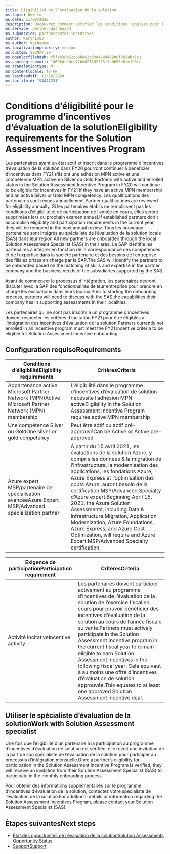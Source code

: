 ```yaml
---
title: Éligibilité de l’évaluation de la solution
ms.topic: how-to
ms.date: 11/09/2020
description: Découvrez comment vérifier les conditions requises pour l’éligibilité à la participation au programme incentives d’évaluation de la solution.
ms.service: partner-dashboard
ms.subservice: partnercenter-incentives
author: Karthic83
ms.author: kashanum
ms.localizationpriority: medium
ms.custom: SEOMAY.20
ms.openlocfilehash: f5feb30b62cb6b862cd3e474d46980f8654ba1c1
ms.sourcegitcommit: 146964ce0cc72bd821692f73f9c0b55e6fefb0fc
ms.translationtype: MT
ms.contentlocale: fr-FR
ms.lasthandoff: 11/10/2020
ms.locfileid: "94447231"
---
```

# <a name="eligibility-requirements-for-the-solution-assessment-incentives-program"></a><span data-ttu-id="c9d21-103">Conditions d’éligibilité pour le programme d’incentives d’évaluation de la solution</span><span class="sxs-lookup"><span data-stu-id="c9d21-103">Eligibility requirements for the Solution Assessment Incentives Program</span></span>

<span data-ttu-id="c9d21-104">Les partenaires ayant un état actif et inscrit dans le programme d’incentives d’évaluation de la solution dans FY20 pourront continuer à bénéficier d’incentives dans FY21 s’ils ont une adhésion MPN active et une compétence MPN active en Silver ou Gold.</span><span class="sxs-lookup"><span data-stu-id="c9d21-104">Partners with active and enrolled status in the Solution Assessment Incentive Program in FY20 will continue to be eligible for incentives in FY21 if they have an active MPN membership and an active Silver or Gold MPN competency.</span></span> <span data-ttu-id="c9d21-105">Les qualifications des partenaires sont revues annuellement.</span><span class="sxs-lookup"><span data-stu-id="c9d21-105">Partner qualifications are reviewed for eligibility annually.</span></span> <span data-ttu-id="c9d21-106">Si les partenaires établis ne remplissent pas les conditions d’éligibilité et de participation de l’année en cours, elles seront supprimées lors du prochain examen annuel.</span><span class="sxs-lookup"><span data-stu-id="c9d21-106">If established partners don't accomplish eligibility and participation requirements in the current year, they will be removed in the next annual review.</span></span> <span data-ttu-id="c9d21-107">Tous les nouveaux partenaires sont intégrés au spécialiste de l’évaluation de la solution locale (SAS) dans leur région.</span><span class="sxs-lookup"><span data-stu-id="c9d21-107">All new partners are onboarded through the local Solution Assessment Specialist (SAS) in their area.</span></span> <span data-ttu-id="c9d21-108">La SAP identifie les partenaires à intégrer en fonction de la correspondance des compétences et de l’expertise dans la société partenaire et des besoins de l’entreprise des filiales prises en charge par la SAP.</span><span class="sxs-lookup"><span data-stu-id="c9d21-108">The SAS will identify the partners to be onboarded based on the matching of skills and expertise in the partner company and the business needs of the subsidiaries supported by the SAS.</span></span>

<span data-ttu-id="c9d21-109">Avant de commencer le processus d’intégration, les partenaires devront discuter avec la SAP des fonctionnalités de leur entreprise pour prendre en charge les évaluations dans leurs locaux.</span><span class="sxs-lookup"><span data-stu-id="c9d21-109">Prior to starting the onboarding process, partners will need to discuss with the SAS the capabilities their company has in supporting assessments in their localities.</span></span>

<span data-ttu-id="c9d21-110">Les partenaires qui ne sont pas inscrits à un programme d’incentives doivent respecter les critères d’incitation FY21 pour être éligibles à l’intégration des incentives d’évaluation de la solution.</span><span class="sxs-lookup"><span data-stu-id="c9d21-110">Partners currently not enrolled in an incentive program must meet the FY21 incentive criteria to be eligible for Solution Assessment Incentive onboarding.</span></span>

## <a name="requirements"></a><span data-ttu-id="c9d21-111">Configuration requise</span><span class="sxs-lookup"><span data-stu-id="c9d21-111">Requirements</span></span>

|<span data-ttu-id="c9d21-112">**Conditions d’éligibilité**</span><span class="sxs-lookup"><span data-stu-id="c9d21-112">**Eligibility requirements**</span></span>|<span data-ttu-id="c9d21-113">**Critères**</span><span class="sxs-lookup"><span data-stu-id="c9d21-113">**Criteria**</span></span>|
|-----------------------|------------------|
|<span data-ttu-id="c9d21-114">Appartenance active Microsoft Partner Network (MPN)</span><span class="sxs-lookup"><span data-stu-id="c9d21-114">Active Microsoft Partner Network (MPN) membership</span></span>|<span data-ttu-id="c9d21-115">L’éligibilité dans le programme d’incentives d’évaluation de solution nécessite l’adhésion MPN active</span><span class="sxs-lookup"><span data-stu-id="c9d21-115">Eligibility in the Solution Assessment Incentive Program requires active MPN membership</span></span>|
|<span data-ttu-id="c9d21-116">Une compétence Silver ou Gold</span><span class="sxs-lookup"><span data-stu-id="c9d21-116">One silver or gold competency</span></span>|<span data-ttu-id="c9d21-117">Peut être actif ou actif pré-approuvé</span><span class="sxs-lookup"><span data-stu-id="c9d21-117">Can be Active or Active pre-approved</span></span>|
|<span data-ttu-id="c9d21-118">Azure expert MSP/partenaire de spécialisation avancée</span><span class="sxs-lookup"><span data-stu-id="c9d21-118">Azure Expert MSP/Advanced specialization partner</span></span>|<span data-ttu-id="c9d21-119">À partir du 15 avril 2021, les évaluations de la solution Azure, y compris les données & la migration de l’infrastructure, la modernisation des applications, les fondations Azure, Azure Express et l’optimisation des coûts Azure, auront besoin de la certification MSP/Advanced Specialty d’Azure expert.</span><span class="sxs-lookup"><span data-stu-id="c9d21-119">Beginning April 15, 2021, the Azure Solution Assessments, including Data & Infrastructure Migration, Application Modernization, Azure Foundations, Azure Express, and Azure Cost Optimization, will require and Azure Expert MSP/Advanced Specialty certification.</span></span>|

|<span data-ttu-id="c9d21-120">**Exigence de participation**</span><span class="sxs-lookup"><span data-stu-id="c9d21-120">**Participation requirement**</span></span>|<span data-ttu-id="c9d21-121">**Critères**</span><span class="sxs-lookup"><span data-stu-id="c9d21-121">**Criteria**</span></span>|
|-------------------------|-------------------------------------|
|<span data-ttu-id="c9d21-122">Activité incitative</span><span class="sxs-lookup"><span data-stu-id="c9d21-122">Incentive activity</span></span>|<span data-ttu-id="c9d21-123">Les partenaires doivent participer activement au programme d’incentives de l’évaluation de la solution de l’exercice fiscal en cours pour pouvoir bénéficier des incentives d’évaluation de la solution au cours de l’année fiscale suivante.</span><span class="sxs-lookup"><span data-stu-id="c9d21-123">Partners must actively participate in the Solution Assessment Incentive program in the current fiscal year to remain eligible to earn Solution Assessment incentives in the following fiscal year.</span></span> <span data-ttu-id="c9d21-124">Cela équivaut à au moins une offre d’incentives d’évaluation de solution approuvée.</span><span class="sxs-lookup"><span data-stu-id="c9d21-124">This equates to at least one approved Solution Assessment incentive deal.</span></span>|

## <a name="work-with-solution-assessment-specialist"></a><span data-ttu-id="c9d21-125">Utiliser le spécialiste d’évaluation de la solution</span><span class="sxs-lookup"><span data-stu-id="c9d21-125">Work with Solution Assessment specialist</span></span>

<span data-ttu-id="c9d21-126">Une fois que l’éligibilité d’un partenaire à la participation au programme d’incentives d’évaluation de solution est vérifiée, elle reçoit une invitation de la part de son spécialiste de l’évaluation de la solution pour participer au processus d’intégration mensuelle.</span><span class="sxs-lookup"><span data-stu-id="c9d21-126">Once a partner’s eligibility for participation in the Solution Assessment Incentive Program is verified, they will receive an invitation from their Solution Assessment Specialist (SAS) to participate in the monthly onboarding process.</span></span>

<span data-ttu-id="c9d21-127">Pour obtenir des informations supplémentaires sur le programme d’incentives d’évaluation de la solution, contactez votre spécialiste de l’évaluation de la solution.</span><span class="sxs-lookup"><span data-stu-id="c9d21-127">For additional details or information regarding the Solution Assessment Incentives Program, please contact your Solution Assessment Specialist (SAS).</span></span>

## <a name="next-steps"></a><span data-ttu-id="c9d21-128">Étapes suivantes</span><span class="sxs-lookup"><span data-stu-id="c9d21-128">Next steps</span></span>

- [<span data-ttu-id="c9d21-129">État des opportunités de l’évaluation de la solution</span><span class="sxs-lookup"><span data-stu-id="c9d21-129">Solution Assessments Opportunity Status</span></span>](chip-solution-assessment.md)
- [<span data-ttu-id="c9d21-130">Support</span><span class="sxs-lookup"><span data-stu-id="c9d21-130">Support</span></span>](report-problems-with-partner-center.md)









